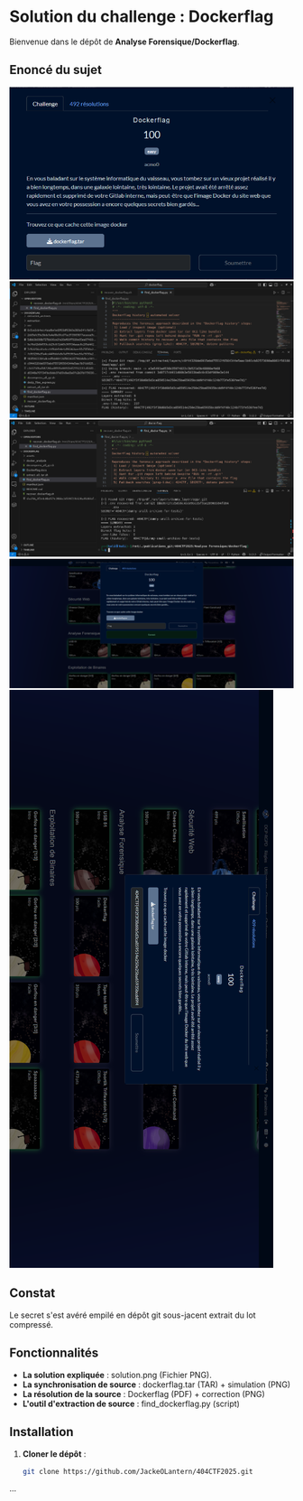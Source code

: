 # Solution du challenge : Dockerflag

Bienvenue dans le dépôt de **Analyse Forensique/Dockerflag**.

## Enoncé du sujet
![image](assets/images/enonce.png)
![image](assets/images/infiltration.png)
![image](assets/images/simulation.png)
![image](assets/images/solution.png)
![image](assets/images/correction.png)


## Constat
Le secret s'est avéré empilé en dépôt git sous-jacent extrait du lot compressé.

## Fonctionnalités

- **La solution expliquée** : solution.png (Fichier PNG).
- **La synchronisation de source** : dockerflag.tar (TAR) + simulation (PNG)
- **La résolution de la source** : Dockerflag (PDF) + correction (PNG)
- **L'outil d'extraction de source** : find_dockerflag.py (script)

## Installation

1. **Cloner le dépôt** :
   ```bash
   git clone https://github.com/JackeOLantern/404CTF2025.git

...
